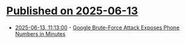 # [Published on 2025-06-13](index.md)

* [2025-06-13, 11:13:00](https://soylentnews.org/article.pl?sid=25/06/13/0124202&from=rss) - [Google Brute-Force Attack Exposes Phone Numbers in Minutes](https://soylentnews.org/article.pl?sid=25/06/13/0124202&from=rss)
